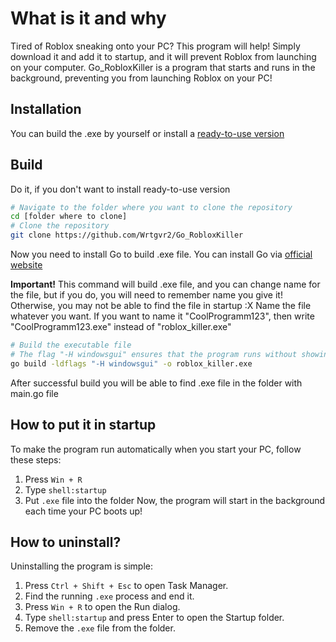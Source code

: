 # What is it and why
Tired of Roblox sneaking onto your PC? This program will help! Simply download it and add it to startup, and it will prevent Roblox from launching on your computer.
Go_RobloxKiller is a program that starts and runs in the background, preventing you from launching Roblox on your PC!
## Installation
You can build the .exe by yourself or install a [ready-to-use version](https://github.com/Wrtgvr2/Go_RobloxKiller/releases/tag/v1)
## Build
Do it, if you don't want to install ready-to-use version
```bash
# Navigate to the folder where you want to clone the repository
cd [folder where to clone]
# Clone the repository
git clone https://github.com/Wrtgvr2/Go_RobloxKiller
```
Now you need to install Go to build .exe file.
You can install Go via [official website](https://go.dev/dl/)

**Important!**
This command will build .exe file, and you can change name for the file, but if you do, you will need to remember name you give it!
Otherwise, you may not be able to find the file in startup :X
Name the file whatever you want. If you want to name it "CoolProgramm123", then write "CoolProgramm123.exe" instead of "roblox_killer.exe"
```bash
# Build the executable file
# The flag "-H windowsgui" ensures that the program runs without showing a console window
go build -ldflags "-H windowsgui" -o roblox_killer.exe
```
After successful build you will be able to find .exe file in the folder with main.go file
## How to put it in startup
To make the program run automatically when you start your PC, follow these steps:
1. Press `Win + R`
2. Type `shell:startup`
3. Put `.exe` file into the folder
Now, the program will start in the background each time your PC boots up!
## How to uninstall?
Uninstalling the program is simple:
1. Press `Ctrl + Shift + Esc` to open Task Manager.
2. Find the running `.exe` process and end it.
3. Press `Win + R` to open the Run dialog.
4. Type `shell:startup` and press Enter to open the Startup folder.
5. Remove the `.exe` file from the folder.
